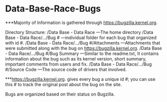 # Data-Base-Race-Bugs
***Majority of Information is gathered through https://bugzilla.kernel.org.

Directory Structure:
/Data Base - Data Race						—The home directory 
/Data Base - Data Race/.../Bug #					—individual folder for each bug that organized with id #.
/Data Base - Data Race/.../Bug #/Attachments				—Attachments that were submitted along with the bug on https://bugzilla.kernel.org.
/Data Base - Data Race/.../Bug #/Bug Summary 			—Similar to the readme.txt, It contains information about the bug such as its kernel version, short summary, important comments from users and fix.
/Data Base - Data Race/.../Bug #/Source Code				—The source code of drivers that involved.

***https://bugzilla.kernel.org. gives every bug a unique id #; you can use this # to track the original post about the bug on the site.

Bugs are organized based on their status on Bugzilla.	
